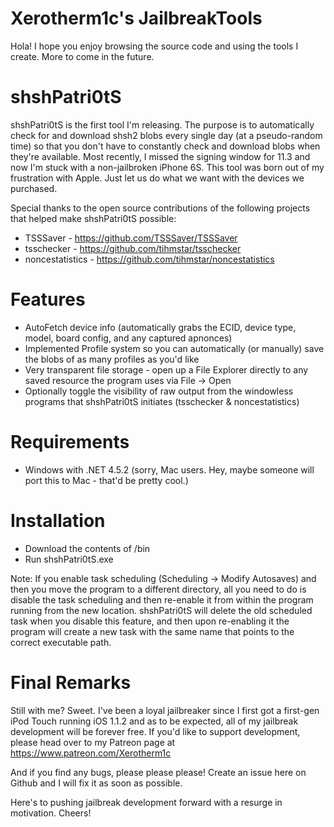 # Xerotherm1c's JailbreakTools

Hola! I hope you enjoy browsing the source code and using the tools I create. More to come in the future.

# shshPatri0tS
shshPatri0tS is the first tool I'm releasing. The purpose is to automatically check for and download shsh2 blobs every single day (at a pseudo-random time) so that you don't have to constantly check and download blobs when they're available. Most recently, I missed the signing window for 11.3 and now I'm stuck with a non-jailbroken iPhone 6S. This tool was born out of my frustration with Apple. Just let us do what we want with the devices we purchased.

Special thanks to the open source contributions of the following projects that helped make shshPatri0tS possible:
- TSSSaver - https://github.com/TSSSaver/TSSSaver
- tsschecker - https://github.com/tihmstar/tsschecker
- noncestatistics - https://github.com/tihmstar/noncestatistics

# Features
- AutoFetch device info (automatically grabs the ECID, device type, model, board config, and any captured apnonces)
- Implemented Profile system so you can automatically (or manually) save the blobs of as many profiles as you'd like
- Very transparent file storage - open up a File Explorer directly to any saved resource the program uses via File -> Open
- Optionally toggle the visibility of raw output from the windowless programs that shshPatri0tS initiates (tsschecker & noncestatistics)

# Requirements
- Windows with .NET 4.5.2 (sorry, Mac users. Hey, maybe someone will port this to Mac - that'd be pretty cool.)

# Installation
- Download the contents of /bin
- Run shshPatri0tS.exe

Note: If you enable task scheduling (Scheduling -> Modify Autosaves) and then you move the program to a different directory, all you need to do is disable the task scheduling and then re-enable it from within the program running from the new location. shshPatri0tS will delete the old scheduled task when you disable this feature, and then upon re-enabling it the program will create a new task with the same name that points to the correct executable path.

# Final Remarks
Still with me? Sweet. I've been a loyal jailbreaker since I first got a first-gen iPod Touch running iOS 1.1.2 and as to be expected, all of my jailbreak development will be forever free. If you'd like to support development, please head over to my Patreon page at https://www.patreon.com/Xerotherm1c

And if you find any bugs, please please please! Create an issue here on Github and I will fix it as soon as possible.

Here's to pushing jailbreak development forward with a resurge in motivation. Cheers!
